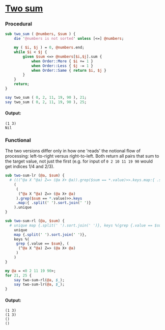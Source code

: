[1]: https://rosettacode.org/wiki/Two_sum

# [Two sum][1]





### Procedural

```perl
sub two_sum ( @numbers, $sum ) {
    die '@numbers is not sorted' unless [<=] @numbers;

    my ( $i, $j ) = 0, @numbers.end;
    while $i < $j {
        given $sum <=> @numbers[$i,$j].sum {
            when Order::More { $i += 1 }
            when Order::Less { $j -= 1 }
            when Order::Same { return $i, $j }
        }
    }
    return;
}

say two_sum ( 0, 2, 11, 19, 90 ), 21;
say two_sum ( 0, 2, 11, 19, 90 ), 25;
```

#### Output:
```
(1 3)
Nil
```


### Functional



The two versions differ only in how one 'reads' the notional flow of processing: left-to-right versus right-to-left.
Both return all pairs that sum to the target value, not just the first (e.g. for input of `0 2 10 11 19 90` would get indices 1/4 and 2/3).

```perl
sub two-sum-lr (@a, $sum) {
  # (((^@a X ^@a) Z=> (@a X+ @a)).grep($sum == *.value)>>.keys.map:{ .split(' ').sort.join(' ')}).unique
    (
     (
      (^@a X ^@a) Z=> (@a X+ @a)
     ).grep($sum == *.value)>>.keys
     .map:{ .split(' ').sort.join(' ')}
    ).unique
}

sub two-sum-rl (@a, $sum) {
  # unique map {.split(' ').sort.join(' ')}, keys %(grep {.value == $sum}, ((^@a X ^@a) Z=> (@a X+ @a)))
    unique
    map {.split(' ').sort.join(' ')},
    keys %(
     grep {.value == $sum}, (
      (^@a X ^@a) Z=> (@a X+ @a)
     )
    )
}

my @a = <0 2 11 19 90>;
for 21, 25 {
    say two-sum-rl(@a, $_);
    say two-sum-lr(@a, $_);
}
```

#### Output:
```
(1 3)
(1 3)
()
()
```
